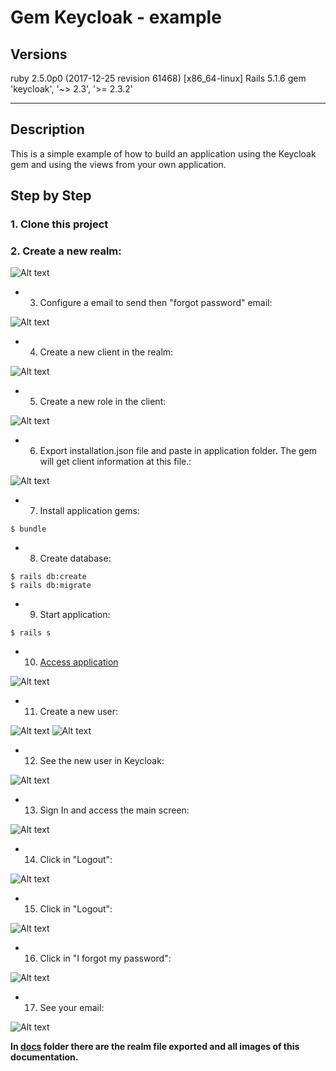 # Gem Keycloak - example

## Versions

ruby 2.5.0p0 (2017-12-25 revision 61468) [x86_64-linux]
Rails 5.1.6
gem 'keycloak', '~> 2.3', '>= 2.3.2'

---
## Description

This is a simple example of how to build an application using the Keycloak gem and using the views from your own application.

## Step by Step

### **1.** Clone this project

### **2.** Create a new realm:

![Alt text](docs/realm.png "New Realm")

* 3. Configure a email to send then "forgot password" email:

![Alt text](docs/realm_email.png "Email Configuration")

* 4. Create a new client in the realm:

![Alt text](docs/client.png "New Client")

* 5. Create a new role in the client:

![Alt text](docs/role_public.png "Public Role")

* 6. Export installation.json file and paste in application folder. The gem will get client information at this file.:

![Alt text](docs/installation.png "installation.json")

* 7. Install application gems:

```
$ bundle
```

* 8. Create database:

```
$ rails db:create
$ rails db:migrate
```

* 9. Start application:

```
$ rails s
```

* 10. [Access application](http://localhost:3000/)

![Alt text](docs/my_application.png "Application")

* 11. Create a new user:

![Alt text](docs/sign_up.png "Sign Up")
![Alt text](docs/user_created.png "User created")

* 12. See the new user in Keycloak:

![Alt text](docs/users.png "Users")

* 13. Sign In and access the main screen:

![Alt text](docs/main.png "Main screen")

* 14. Click in "Logout":

![Alt text](docs/logout.png "Logout")

* 15. Click in "Logout":

![Alt text](docs/logout.png "Logout")

* 16. Click in "I forgot my password":

![Alt text](docs/forgot_password.png "forgot password")

* 17. See your email:

![Alt text](docs/see_your_email.png "See your email")

**In [docs](https://github.com/imagov/example-gem-keycloak/tree/master/docs) folder there are the realm file exported and all images of this documentation.**